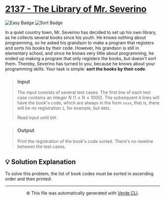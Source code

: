 # [2137 - The Library of Mr. Severino](https://www.beecrowd.com.br/repository/UOJ_2137_en.html)

<p>
	<img alt="Easy Badge" src="https://img.shields.io/badge/Easy-%231a7f37?style=for-the-badge">
	<img alt="Sort Badge" src="https://img.shields.io/badge/Sort-%238250df?style=for-the-badge">
</p>

In a quiet country town, Mr. Severino has decided to set up his own library, as he collects several books since his youth. He knows nothing about programming, so he asked his grandson to make a program that registers and sorts his books by their code. However, his grandson is still in elementary school, and since he knows very little about programming, he ended up making a program that only registers the books, but doesn't sort them.
Thereby, Severino has turned to you, because he knows about your programming skills. Your task is simple: **sort the books by their code**.

> ### Input
> The input consists of several test cases. The first line of each test case contains an integer $N$ $(1 ≤ N ≤ 1000)$. The subsequent `N` lines will have the book's code, which are always in the form `xxxx`, that is, there will be no registration `1`, for example, but `0001`.
>
> Read input until `EOF`.

> ### Output
> Print the registration of the book's code sorted. There's no newline between the test cases.

## 💡 Solution Explanation
To solve this problem, the list of book codes must be sorted in ascending order and then printed.

---
<p align="center">
	⚙️ This file was automatically generated with <a href="https://github.com/andreeluis/verde-cli">Verde CLI</a>.
</p>